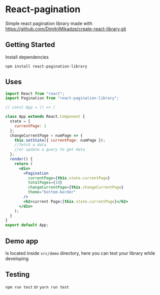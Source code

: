 # React-pagination

Simple react pagination library made with https://github.com/DimitriMikadze/create-react-library.git

## Getting Started

Install dependencies

`npm install react-pagination-library`

## Uses

```jsx
import React from "react";
import Pagination from "react-pagination-library";

// const App = () => (

class App extends React.Component {
  state = {
    currentPage: 1
  };
  changeCurrentPage = numPage => {
    this.setState({ currentPage: numPage });
    //fetch a data
    //or update a query to get data
  };
  render() {
    return (
      <div>
        <Pagination
          currentPage={this.state.currentPage}
          totalPages={10}
          changeCurrentPage={this.changeCurrentPage}
          theme="bottom-border"
        />
        <h2>current Page:{this.state.currentPage}</h2>
      </div>
    );
  }
}
export default App;
```

## Demo app

Is located inside `src/demo` directory, here you can test your library while developing

## Testing

`npm run test` or `yarn run test`
